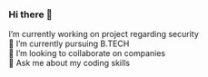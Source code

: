### Hi there 👋
I’m currently working on project regarding security  
🌱 I’m currently pursuing B.TECH  
👯 I’m looking to collaborate on companies  
💬 Ask me about my coding skills  

<!--
**bhavana-0902/bhavana-0902** is a ✨ _special_ ✨ repository because its `README.md` (this file) appears on your GitHub profile.

Here are some ideas to get you started:

- 🔭 I’m currently working on ...
- 🌱 I’m currently learning ...
- 👯 I’m looking to collaborate on ...
- 🤔 I’m looking for help with ...
- 💬 Ask me about ...
- 📫 How to reach me: ...
- 😄 Pronouns: ...
- ⚡ Fun fact: ...
-->
